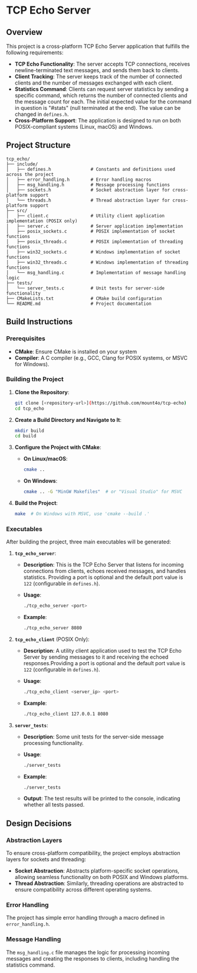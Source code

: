 # TCP Echo Server

## Overview

This project is a cross-platform TCP Echo Server application that fulfills the following requirements:

- **TCP Echo Functionality**: The server accepts TCP connections, receives newline-terminated text messages, and sends them back to clients.
- **Client Tracking**: The server keeps track of the number of connected clients and the number of messages exchanged with each client.
- **Statistics Command**: Clients can request server statistics by sending a specific command, which returns the number of connected clients and the message count for each. The initial expected value for the command in question is "#stats" (null terminated at the end). The value can be changed in `defines.h`.
- **Cross-Platform Support**: The application is designed to run on both POSIX-compliant systems (Linux, macOS) and Windows.


## Project Structure

```plaintext
tcp_echo/
├── include/
│   ├── defines.h               # Constants and definitions used across the project
│   ├── error_handling.h        # Error handling macros
│   ├── msg_handling.h          # Message processing functions
│   ├── sockets.h               # Socket abstraction layer for cross-platform support
│   └── threads.h               # Thread abstraction layer for cross-platform support
├── src/
│   ├── client.c                # Utility client application implementation (POSIX only)
│   ├── server.c                # Server application implementation
│   ├── posix_sockets.c         # POSIX implementation of socket functions
│   ├── posix_threads.c         # POSIX implementation of threading functions
│   ├── win32_sockets.c         # Windows implementation of socket functions
│   ├── win32_threads.c         # Windows implementation of threading functions
│   └── msg_handling.c          # Implementation of message handling logic
├── tests/
│   └── server_tests.c          # Unit tests for server-side functionality
├── CMakeLists.txt              # CMake build configuration
└── README.md                   # Project documentation
```

## Build Instructions

### Prerequisites

- **CMake**: Ensure CMake is installed on your system
- **Compiler**: A C compiler (e.g., GCC, Clang for POSIX systems, or MSVC for Windows).

### Building the Project

1. **Clone the Repository**:

    ```sh
    git clone [<repository-url>](https://github.com/mount4o/tcp-echo)
    cd tcp_echo
    ```

2. **Create a Build Directory and Navigate to It**:

    ```sh
    mkdir build
    cd build
    ```

3. **Configure the Project with CMake**:

    - **On Linux/macOS**:

        ```sh
        cmake ..
        ```

    - **On Windows**:

        ```sh
        cmake .. -G "MinGW Makefiles"  # or "Visual Studio" for MSVC
        ```

4. **Build the Project**:

    ```sh
    make  # On Windows with MSVC, use 'cmake --build .'
    ```

### Executables

After building the project, three main executables will be generated:

1. **`tcp_echo_server`**:
    - **Description**: This is the TCP Echo Server that listens for incoming connections from clients, echoes received messages, and handles statistics. Providing a port is optional and the default port value is `122` (configurable in `defines.h`).
    - **Usage**:

        ```sh
        ./tcp_echo_server <port>
        ```

    - **Example**:

        ```sh
        ./tcp_echo_server 8080
        ```

2. **`tcp_echo_client`** (POSIX Only):
    - **Description**: A utility client application used to test the TCP Echo Server by sending messages to it and receiving the echoed responses.Providing a port is optional and the default port value is `122` (configurable in `defines.h`).
    - **Usage**:

        ```sh
        ./tcp_echo_client <server_ip> <port>
        ```

    - **Example**:

        ```sh
        ./tcp_echo_client 127.0.0.1 8080
        ```

3. **`server_tests`**:
    - **Description**: Some unit tests for the server-side message processing functionality.
    - **Usage**:

        ```sh
        ./server_tests
        ```

    - **Example**:

        ```sh
        ./server_tests
        ```

    - **Output**: The test results will be printed to the console, indicating whether all tests passed.

## Design Decisions

### Abstraction Layers

To ensure cross-platform compatibility, the project employs abstraction layers for sockets and threading:

- **Socket Abstraction**: Abstracts platform-specific socket operations, allowing seamless functionality on both POSIX and Windows platforms.
- **Thread Abstraction**: Similarly, threading operations are abstracted to ensure compatibility across different operating systems.

### Error Handling

The project has simple error handling through a macro defined in `error_handling.h`.

### Message Handling

The `msg_handling.c` file manages the logic for processing incoming messages and creating the responses to clients, including handling the statistics command.
